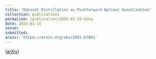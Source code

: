 ```yaml
---
title: "Dataset Distillation as Pushforward Optimal Quantization"
collection: publications
permalink: /publication/2025-01-15-ddoq
date: 2025-01-15
venue: 
submitted: 
arxiv: 'https://arxiv.org/abs/2501.07681'
---
```


([arXiv](https://arxiv.org/abs/2501.07681))